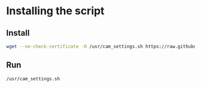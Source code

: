 # Installing the script

## Install
```sh
wget --no-check-certificate -O /usr/cam_settings.sh https://raw.githubusercontent.com/victornpb/k1S/main/camera/cam_settings.sh && chmod +x /usr/cam_settings.sh && /usr/cam_settings.sh
```

## Run 
```sh
/usr/cam_settings.sh
```
